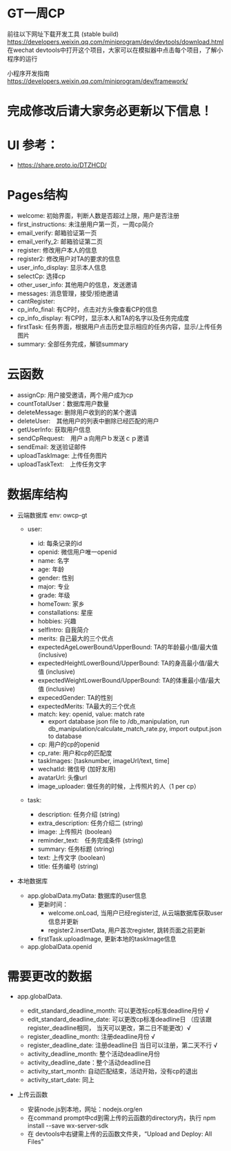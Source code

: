 # GT一周CP

前往以下网址下载开发工具 (stable build)
  https://developers.weixin.qq.com/miniprogram/dev/devtools/download.html
  在wechat devtools中打开这个项目，大家可以在模拟器中点击每个项目，了解小程序的运行

小程序开发指南
  https://developers.weixin.qq.com/miniprogram/dev/framework/

# 完成修改后请大家务必更新以下信息！

# UI 参考：
- https://share.proto.io/DTZHCD/

# Pages结构
- welcome: 初始界面，判断人数是否超过上限，用户是否注册
- first_instructions: 未注册用户第一页，一周cp简介
- email_verify: 邮箱验证第一页
- email_verify_2: 邮箱验证第二页
- register: 修改用户本人的信息
- register2: 修改用户对TA的要求的信息
- user_info_display: 显示本人信息
- selectCp: 选择cp
- other_user_info: 其他用户的信息，发送邀请
- messages: 消息管理，接受/拒绝邀请
- cantRegister: 
- cp_info_final: 有CP时，点击对方头像查看CP的信息
- cp_info_display: 有CP时，显示本人和TA的名字以及任务完成度
- firstTask: 任务界面，根据用户点击历史显示相应的任务内容，显示/上传任务图片
- summary: 全部任务完成，解锁summary

# 云函数
- assignCp: 用户接受邀请，两个用户成为cp
- countTotalUser：数据库用户数量
- deleteMessage: 删除用户收到的的某个邀请
- deleteUser:　其他用户的列表中删除已经匹配的用户
- getUserInfo: 获取用户信息
- sendCpRequest:　用户ａ向用户ｂ发送ｃｐ邀请
- sendEmail: 发送验证邮件
- uploadTaskImage: 上传任务图片
- uploadTaskText:　上传任务文字

# 数据库结构
- 云端数据库 env: owcp-gt
  - user:
    - id: 每条记录的id
    - openid: 微信用户唯一openid
    - name: 名字
    - age: 年龄
    - gender: 性别
    - major: 专业
    - grade: 年级
    - homeTown: 家乡
    - constallations: 星座
    - hobbies: 兴趣
    - selfIntro: 自我简介
    - merits: 自己最大的三个优点
    - expectedAgeLowerBound/UpperBound: TA的年龄最小值/最大值 (inclusive)
    - expectedHeightLowerBound/UpperBound: TA的身高最小值/最大值 (inclusive)
    - expectedWeightLowerBound/UpperBound: TA的体重最小值/最大值 (inclusive)
    - expecedGender: TA的性别
    - expectedMerits: TA最大的三个优点
    - match: key: openid, value: match rate
      - export database json file to /db_manipulation, run db_manipulation/calculate_match_rate.py, import output.json to database
    - cp: 用户的cp的openid
    - cp_rate: 用户和cp的匹配度
    - taskImages: [tasknumber, imageUrl/text, time]
    - wechatId: 微信号 (加好友用)
    - avatarUrl: 头像url
    - image_uploader: 做任务的时候，上传照片的人（1 per cp）

  - task:
    - description: 任务介绍 (string)
    - extra_description: 任务介绍二 (string)
    - image: 上传照片 (boolean)
    - reminder_text:　任务完成条件 (string)
    - summary: 任务标题 (string)
    - text: 上传文字 (boolean)
    - title: 任务编号 (string)

- 本地数据库
	- app.globalData.myData: 数据库的user信息
		- 更新时间：
			- welcome.onLoad, 当用户已经register过, 从云端数据库获取user信息并更新
			- register2.insertData, 用户首次register, 跳转页面之前更新
      - firstTask.uploadImage, 更新本地的taskImage信息
  - app.globalData.openid

# 需要更改的数据
  - app.globalData.
    - edit_standard_deadline_month: 可以更改标cp标准deadline月份 √
    - edit_standard_deadline_date: 可以更改cp标准deadline日 （应该跟register_deadline相同， 当天可以更改，第二日不能更改）√
    - register_deadline_month: 注册deadline月份  √
    - register_deadline_date: 注册deadline日  当日可以注册，第二天不行 √
    - activity_deadline_month: 整个活动deadline月份
    - activity_deadline_date：整个活动deadline日
    - activity_start_month: 自动匹配结束，活动开始，没有cp的退出
    - activity_start_date: 同上

- 上传云函数
  - 安装node.js到本地，网址：nodejs.org/en
  - 在command prompt中cd到需上传的云函数的directory内，执行 npm install --save wx-server-sdk
  - 在 devtools中右键需上传的云函数文件夹，“Upload and Deploy: All Files”
